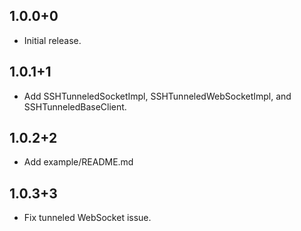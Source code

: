 ## 1.0.0+0

- Initial release.

## 1.0.1+1

- Add SSHTunneledSocketImpl, SSHTunneledWebSocketImpl, and SSHTunneledBaseClient.

## 1.0.2+2

- Add example/README.md

## 1.0.3+3

- Fix tunneled WebSocket issue.

